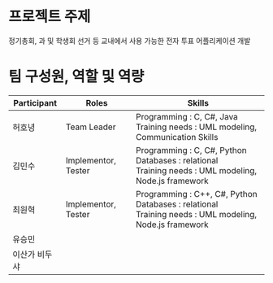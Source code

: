# 프로젝트 주제 #

정기총회, 과 및 학생회 선거 등 교내에서 사용 가능한 전자 투표 어플리케이션 개발


# 팀 구성원, 역할 및 역량 #

|Participant|Roles|Skills|
|------|---|---|
|허호녕|Team Leader| Programming : C, C#, Java <br> Training needs : UML modeling, Communication Skills |
|김민수|Implementor, Tester| Programming : C, C#, Python <br> Databases : relational <br> Training needs : UML modeling, Node.js framework|
|최원혁|Implementor, Tester| Programming : C++, C#, Python <br> Databases : relational <br> Training needs : UML modeling, Node.js framework|
|유승민|||
|이산가 비두샤|||

